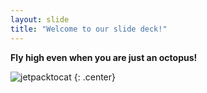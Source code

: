 ```yaml
---
layout: slide
title: "Welcome to our slide deck!"
---
```


**Fly high even when you are just an octopus!** 

![jetpacktocat](https://octodex.github.com/images/jetpacktocat.png)
{: .center}
